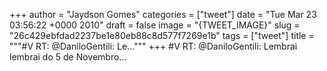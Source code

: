 
+++
author = "Jaydson Gomes"
categories = ["tweet"]
date = "Tue Mar 23 03:56:22 +0000 2010"
draft = false
image = "{TWEET_IMAGE}"
slug = "26c429ebfdad2237be1e80eb88c8d577f7269e1b"
tags = ["tweet"]
title = """#V RT: @DaniloGentili: Le..."""
+++
#V RT: @DaniloGentili: Lembrai lembrai do 5 de Novembro...

